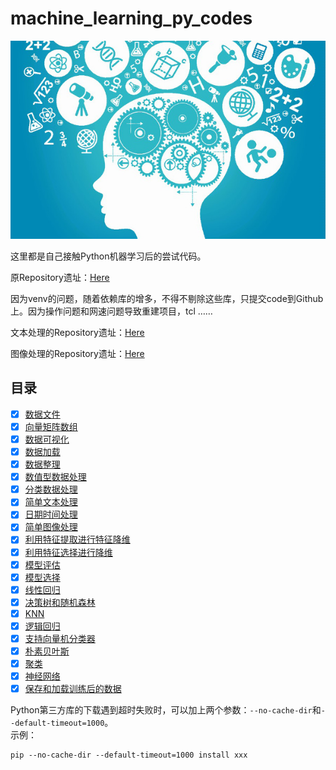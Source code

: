 # machine_learning_py_codes

![机器学习](images/machine_learning.jpg)

这里都是自己接触Python机器学习后的尝试代码。

原Repository遗址：[Here](../../../machine_learning_python_codes)

因为venv的问题，随着依赖库的增多，不得不剔除这些库，只提交code到Github上。因为操作问题和网速问题导致重建项目，tcl ……

文本处理的Repository遗址：[Here](../../../python_text_processing_training)

图像处理的Repository遗址：[Here](../../../python_image_processing_training)

## 目录

- [x] [数据文件](src/data_files)
- [x] [向量矩阵数组](src/向量矩阵数组)
- [x] [数据可视化](src/数据可视化)
- [x] [数据加载](src/数据加载)
- [x] [数据整理](src/数据整理)
- [x] [数值型数据处理](src/数值型数据处理)
- [x] [分类数据处理](src/分类数据处理)
- [x] [简单文本处理](src/简单文本处理)
- [x] [日期时间处理](src/日期时间处理)
- [x] [简单图像处理](src/简单图像处理)
- [x] [利用特征提取进行特征降维](src/利用特征提取进行特征降维)
- [x] [利用特征选择进行降维](src/利用特征选择进行降维)
- [x] [模型评估](src/模型评估)
- [x] [模型选择](src/模型选择)
- [x] [线性回归](src/线性回归)
- [x] [决策树和随机森林](src/决策树和随机森林)
- [x] [KNN](src/KNN)
- [x] [逻辑回归](src/逻辑回归)
- [x] [支持向量机分类器](src/支持向量机分类器)
- [x] [朴素贝叶斯](src/朴素贝叶斯)
- [x] [聚类](src/聚类)
- [x] [神经网络](src/神经网络)
- [x] [保存和加载训练后的数据](src/保存和加载训练后的数据)

Python第三方库的下载遇到超时失败时，可以加上两个参数：`--no-cache-dir`和`--default-timeout=1000`。<br/>
示例：
```shell
pip --no-cache-dir --default-timeout=1000 install xxx
```

